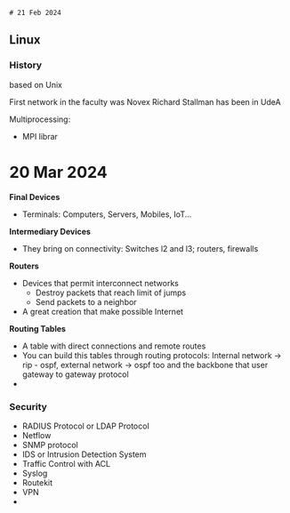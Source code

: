 	# 21 Feb 2024

## Linux
### History
based on Unix 

First network in the faculty was Novex
Richard Stallman has been in UdeA

Multiprocessing:
- MPI librar


# 20 Mar 2024

**Final Devices**
- Terminals: Computers, Servers, Mobiles, IoT...

**Intermediary Devices**
- They bring on connectivity: Switches l2 and l3; routers, firewalls 

**Routers**
- Devices that permit interconnect networks 
	- Destroy packets that reach limit of jumps
	- Send packets to a neighbor
- A great creation that make possible Internet

**Routing Tables**
- A table with direct connections and remote routes
- You can build this tables through routing protocols: Internal network -> rip - ospf, external network -> ospf too and the backbone that user gateway to gateway protocol
- 


### Security
- RADIUS Protocol or LDAP Protocol
- Netflow
- SNMP protocol
- IDS or Intrusion Detection System
- Traffic Control with ACL
- Syslog
- Routekit
- VPN
- 